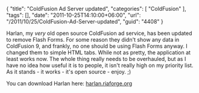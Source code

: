 {
	"title": "ColdFusion Ad Server updated",
	"categories": [
		"ColdFusion"
	],
	"tags": [],
	"date": "2011-10-25T14:10:00+06:00",
	"url": "/2011/10/25/ColdFusion-Ad-Server-updated",
	"guid": "4408"
}

Harlan, my <i>very</i> old open source ColdFusion ad service, has been updated to remove Flash Forms. For some reason they didn't show any data in ColdFusion 9, and frankly, no one should be using Flash Forms anyway. I changed them to simple HTML tabs. While not as pretty, the application at least works now. The whole thing really needs to be overhauled, but as I have no idea how useful it is to people, it isn't really high on my priority list. As it stands - it works - it's open source - enjoy. ;)

You can download Harlan here: <a href="http://harlan.riaforge.org">harlan.riaforge.org</a>